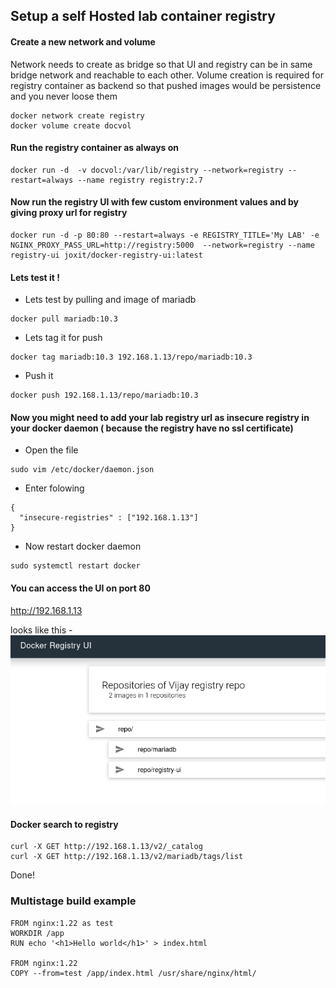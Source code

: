 
## Setup a self Hosted lab container registry
#### Create a new network and volume
Network needs to create as bridge so that UI and registry can be in same bridge network and reachable to each other. Volume creation is required for registry container as backend so that pushed images would be persistence and you never loose them
```
docker network create registry
docker volume create docvol
```
#### Run the registry container as always on 
```
docker run -d  -v docvol:/var/lib/registry --network=registry --restart=always --name registry registry:2.7
```
#### Now run the registry UI with few custom environment values and by giving proxy url for registry 
```
docker run -d -p 80:80 --restart=always -e REGISTRY_TITLE='My LAB' -e NGINX_PROXY_PASS_URL=http://registry:5000  --network=registry --name registry-ui joxit/docker-registry-ui:latest
```
#### Lets test it !

- Lets test by pulling and image of mariadb
```
docker pull mariadb:10.3
```
- Lets tag it for push
```
docker tag mariadb:10.3 192.168.1.13/repo/mariadb:10.3
```
- Push it 
```
docker push 192.168.1.13/repo/mariadb:10.3
```
#### Now you might need to add your lab registry url as insecure registry in your docker daemon ( because the registry have no ssl certificate)

- Open the file
```
sudo vim /etc/docker/daemon.json
```
- Enter folowing
```
{
  "insecure-registries" : ["192.168.1.13"]
}
```
- Now restart docker daemon

```
sudo systemctl restart docker
```
#### You can access the UI on port 80 

http://192.168.1.13

looks like this -
![Registry UI](img/registry.png "Registry UI")

#### Docker search to registry
```
curl -X GET http://192.168.1.13/v2/_catalog
curl -X GET http://192.168.1.13/v2/mariadb/tags/list
```

Done!

### Multistage build example

```
FROM nginx:1.22 as test
WORKDIR /app
RUN echo '<h1>Hello world</h1>' > index.html

FROM nginx:1.22
COPY --from=test /app/index.html /usr/share/nginx/html/
```

